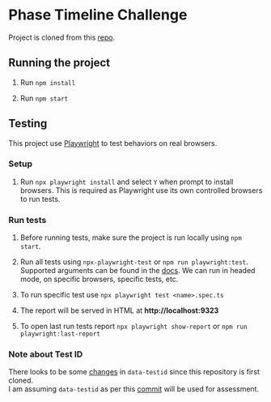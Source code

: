 # Phase Timeline Challenge
Project is cloned from this [repo](https://github.com/phase-software/timeline-challenge).

## Running the project

1. Run `npm install`

2. Run `npm start`


## Testing
This project use [Playwright](https://playwright.dev/docs/intro) to test behaviors on real browsers.

### Setup
1. Run `npx playwright install` and select `Y` when prompt to install browsers. This is required as Playwright use its own controlled browsers to run tests.

### Run tests
1. Before running tests, make sure the project is run locally using `npm start`.

2. Run all tests using `npx-playwright-test` or `npm run playwright:test`. <br>
Supported arguments can be found in the [docs](https://playwright.dev/docs/running-tests#running-tests). We can run in headed mode, on specific browsers, specific tests, etc.

3. To run specific test use `npx playwright test <name>.spec.ts`

4. The report will be served in HTML at **http://localhost:9323**

5. To open last run tests report `npx playwright show-report` or `npm run playwright:last-report`


### Note about Test ID
There looks to be some [changes](https://github.com/phase-software/timeline-challenge/commit/20424fa2994124d0d86e209c95a21a6a1106a91c) in `data-testid` since this repository is first cloned. 
<br/>
I am assuming `data-testid` as per this [commit]((https://github.com/phase-software/timeline-challenge/commit/20424fa2994124d0d86e209c95a21a6a1106a91c)) will be used for assessment.